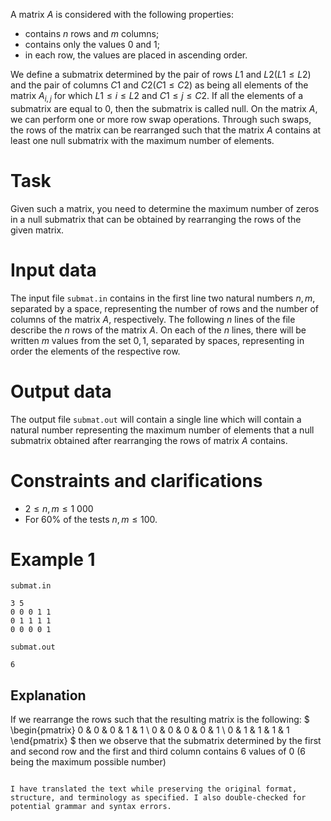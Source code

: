
A matrix $A$ is considered with the following properties:
- contains $n$ rows and $m$ columns;
- contains only the values $0$ and $1$;
- in each row, the values are placed in ascending order.

We define a submatrix determined by the pair of rows $L1$ and $L2 (L1 \leq L2)$ and the pair of columns $C1$ and $C2 (C1 \leq C2)$ as being all elements of the matrix $A_{i, j}$ for which $L1 \leq i \leq L2$ and $C1 \leq j \leq C2$. If all the elements of a submatrix are equal to $0$, then the submatrix is called null.
On the matrix $A$, we can perform one or more row swap operations. Through such swaps, the rows of the matrix can be rearranged such that the matrix $A$ contains at least one null submatrix with the maximum number of elements.

# Task

Given such a matrix, you need to determine the maximum number of zeros in a null submatrix that can be obtained by rearranging the rows of the given matrix.

# Input data

The input file `submat.in` contains in the first line two natural numbers $n, m$, separated by a space, representing the number of rows and the number of columns of the matrix $A$, respectively. The following $n$ lines of the file describe the $n$ rows of the matrix $A$. On each of the $n$ lines, there will be written $m$ values from the set ${0, 1}$, separated by spaces, representing in order the elements of the respective row.

# Output data

The output file `submat.out` will contain a single line which will contain a natural number representing the maximum number of elements that a null submatrix obtained after rearranging the rows of matrix $A$ contains.

# Constraints and clarifications

* $2 \leq n, m \leq 1\ 000$
* For 60\% of the tests $n, m \leq 100$.

# Example 1

`submat.in`
```
3 5
0 0 0 1 1
0 1 1 1 1
0 0 0 0 1
```

`submat.out`
```
6
```

## Explanation

If we rearrange the rows such that the resulting matrix is the following:
$ \begin{pmatrix} 0 & 0 & 0 & 1 & 1 \\ 0 & 0 & 0 & 0 & 1 \\ 0 & 1 & 1 & 1 & 1 \end{pmatrix} $
then we observe that the submatrix determined by the first and second row and the first and third column contains $6$ values of $0$ ($6$ being the maximum possible number)
```

I have translated the text while preserving the original format, structure, and terminology as specified. I also double-checked for potential grammar and syntax errors.